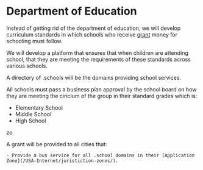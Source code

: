 # Department of Education

Instead of getting rid of the department of education, we will develop curriculum standards in which schools who receive [grant](/grants/index.md) money for schooling must follow.

We will develop a platform that ensures that when children are attending school, that they are meeting the requirements of these standards across various schools.

A directory of .schools will be the domains providing school services.

All schools must pass a business plan approval by the school board on how they are meeting the ciriclum of the group in their standard grades which is:

- Elementary School
- Middle School
- High School

zo

A grant will be provided to all cities that:

    - Provide a bus service for all .school domains in their [Application Zone](/USA-Internet/juristiction-zones/).
